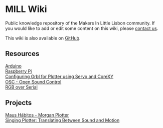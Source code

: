 # MILL Wiki

Public knowledge repository of the Makers In Little Lisbon community.  If you would like to add or edit some content on this wiki, please [contact us](https://mill.pt/contact-us).  

This wiki is also available on [GitHub](https://github.com/lx-mill/mill-wiki).  

## Resources

[Arduino](arduino)  
[Raspberry Pi](raspberry)  
[Configuring Grbl for Plotter using Servo and CoreXY](grbl_for_plotter)  
[OSC - Open Sound Control](osc)  
[RGB over Serial](rgb-over-serial)  

## Projects

[Maus Hábitos - Morgan Plotter](morgan.md)  
[Singing Plotter: Translating Between Sound and Motion](singing-plotter.md)  

